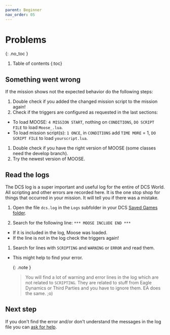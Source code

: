 ```yaml
---
parent: Beginner
nav_order: 05
---
```


# Problems
{: .no_toc }

1. Table of contents
{:toc}

## Something went wrong

If the mission shows not the expected behavior do the following steps:

1. Double check if you added the changed mission script to the mission again!
1. Check if the triggers are configured as requested in the last sections:
  - To load MOOSE: `4 MISSION START`, nothing on `CONDITIONS`, `DO SCRIPT FILE` to load `Moose_.lua`.
  - To load mission script(s): `1 ONCE`, in `CONDITIONS` add `TIME MORE` = 1, `DO SCRIPT FILE` to load `yourscript.lua`.
1. Double check if you have the right version of MOOSE (some classes need the develop branch).
1. Try the newest version of MOOSE.

## Read the logs

The DCS log is a super important and useful log for the entire of DCS World.
All scripting and other errors are recorded here. It is the one stop shop for
things that occurred in your mission. It will tell you if there was a mistake.

1. Open the file `dcs.log` in the `Logs` subfolder in your DCS [Saved Games folder].

1. Search for the following line: `*** MOOSE INCLUDE END ***`
  - If it is included in the log, Moose was loaded.
  - If the line is not in the log check the triggers again!

1. Search for lines with `SCRIPTING` and `WARNING` or `ERROR` and read them.
  - This might help to find your error.

    {: .note }
    > You will find a lot of warning and error lines in the log which are not
    > related to `SCRIPTING`. They are related to stuff from Eagle Dynamics or
    > Third Parties and you have to ignore them. EA does the same. ;o)

## Next step

If you don't find the error and/or don't understand the messages in the log file
you can [ask for help].

[Saved Games folder]: tipps-and-tricks.md#find-the-saved-games-folder
[ask for help]: ask-for-help.md
